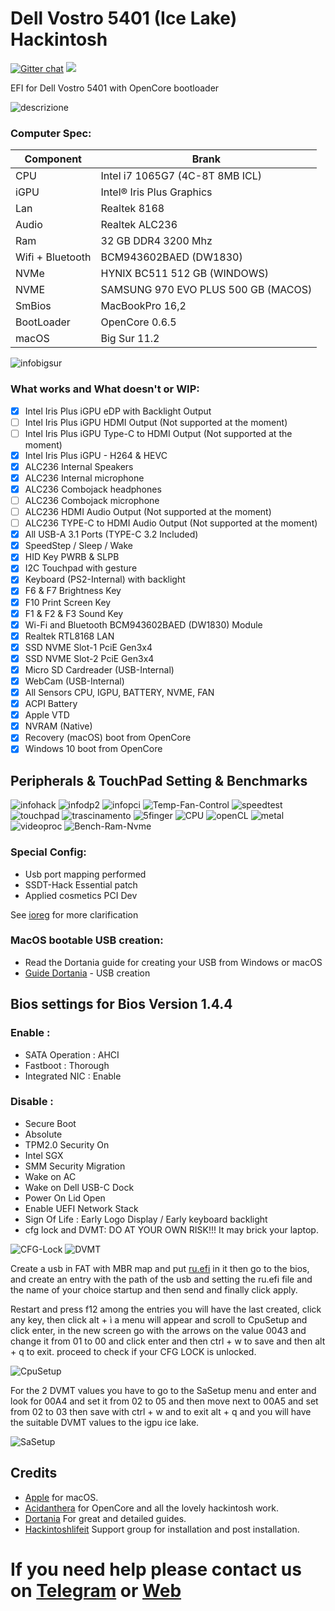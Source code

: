 # Dell Vostro 5401 (Ice Lake) Hackintosh
[![Gitter chat](https://img.shields.io/gitter/room/nwjs/nw.js.svg?colorB=ed1965)](https://gitter.im/ICE-LAKE-HACKINTOSH-DEVELOPMENT/community)
[![](https://img.shields.io/badge/EFI-Release-informational?style=flat&logo=apple&logoColor=white&color=9b59b6)](https://github.com/Lorys89/DELL_VOSTRO_5401-ICE-LAKE/releases)


EFI for Dell Vostro 5401 with OpenCore bootloader

![descrizione](./Screenshot/pc.jpg)

### Computer Spec:

| Component        | Brank                              |
| ---------------- | ---------------------------------- |
| CPU              | Intel i7 1065G7 (4C-8T 8MB ICL)    |
| iGPU             | Intel® Iris Plus Graphics          |
| Lan              | Realtek 8168                       |
| Audio            | Realtek ALC236                     |
| Ram              | 32 GB DDR4 3200 Mhz                |
| Wifi + Bluetooth | BCM943602BAED (DW1830)             |
| NVMe             | HYNIX BC511 512 GB (WINDOWS)       |
| NVME             | SAMSUNG 970 EVO PLUS 500 GB (MACOS)|
| SmBios           | MacBookPro 16,2                    |
| BootLoader       | OpenCore 0.6.5                     |
| macOS            | Big Sur 11.2                       |


![infobigsur](./Screenshot/infomac.png)

### What works and What doesn't or WIP:

- [x] Intel Iris Plus iGPU eDP with Backlight Output
- [ ] Intel Iris Plus iGPU HDMI Output (Not supported at the moment)
- [ ] Intel Iris Plus iGPU Type-C to HDMI Output (Not supported at the moment)
- [x] Intel Iris Plus iGPU - H264 & HEVC
- [x] ALC236 Internal Speakers
- [x] ALC236 Internal microphone
- [x] ALC236 Combojack headphones
- [ ] ALC236 Combojack microphone
- [ ] ALC236 HDMI Audio Output (Not supported at the moment)
- [ ] ALC236 TYPE-C to HDMI Audio Output (Not supported at the moment)
- [x] All USB-A 3.1 Ports (TYPE-C 3.2 Included)
- [x] SpeedStep / Sleep / Wake
- [x] HID Key PWRB & SLPB 
- [x] I2C Touchpad with gesture
- [x] Keyboard (PS2-Internal) with backlight
- [x] F6 & F7 Brightness Key
- [x] F10 Print Screen Key
- [x] F1 & F2 & F3 Sound Key
- [x] Wi-Fi and Bluetooth BCM943602BAED (DW1830) Module
- [x] Realtek RTL8168 LAN
- [x] SSD NVME Slot-1 PciE Gen3x4
- [x] SSD NVME Slot-2 PciE Gen3x4 
- [x] Micro SD Cardreader (USB-Internal)
- [x] WebCam (USB-Internal)
- [x] All Sensors CPU, IGPU, BATTERY, NVME, FAN
- [x] ACPI Battery
- [x] Apple VTD
- [x] NVRAM (Native)
- [x] Recovery (macOS) boot from OpenCore
- [x] Windows 10 boot from OpenCore

## Peripherals & TouchPad Setting & Benchmarks

![infohack](./Screenshot/periferiche.png)
![infodp2](./Screenshot/pci-list.png)
![infopci](./Screenshot/pci-dev.png)
![Temp-Fan-Control](./Screenshot/Temp-Fan-Control.png)
![speedtest](./Screenshot/speedtest.png)
![touchpad](./Screenshot/touchpad.png)
![trascinamento](./Screenshot/trascinamento.png)
![5finger](./Screenshot/fingermgmt.png)
![CPU](./Screenshot/CPU.png)
![openCL](./Screenshot/openCL.png)
![metal](./Screenshot/metal.png)
![videoproc](./Screenshot/videoproc.png)
![Bench-Ram-Nvme](./Screenshot/Bench-Ram-Nvme.png)


### Special Config:

- Usb port mapping performed
- SSDT-Hack Essential patch
- Applied cosmetics PCI Dev

See [ioreg](./ioreg%20MacBook%20Pro%2016%2C2.ioreg) for more clarification


### MacOS bootable USB creation:
- Read the Dortania guide for creating your USB from Windows or macOS
- [Guide Dortania](https://dortania.github.io/OpenCore-Install-Guide/installer-guide/) - USB creation


## Bios settings for Bios Version 1.4.4
### Enable :
* SATA Operation : AHCI
* Fastboot : Thorough
* Integrated NIC : Enable


### Disable : 
* Secure Boot
* Absolute
* TPM2.0 Security On
* Intel SGX
* SMM Security Migration
* Wake on AC
* Wake on Dell USB-C Dock
* Power On Lid Open
* Enable UEFI Network Stack
* Sign Of Life : Early Logo Display / Early keyboard backlight
* cfg lock and DVMT: DO AT YOUR OWN RISK!!! It may brick your laptop.

 ![CFG-Lock](./Screenshot/CFG-Lock.png)
 ![DVMT](./Screenshot/DVMT.png)
 
Create a usb in FAT with MBR map and put [ru.efi](https://github.com/Lorys89/DELL_VOSTRO_5401-ICE-LAKE/raw/main/TOOLS%20EFI%20MOD/RU.efi) in it 
then go to the bios, and create an entry with the path of the usb and setting the ru.efi file and the name of 
your choice startup and then send and finally click apply.

Restart and press f12 among the entries you will have the last created, click any key, then click alt + ì a menu will appear and
scroll to CpuSetup and click enter, in the new screen go with the arrows on the value 0043 and change it from 01 to 00 and click 
enter and then ctrl + w to save and then alt + q to exit. proceed to check if your CFG LOCK is unlocked.

![CpuSetup](./TOOLS%20EFI%20MOD/CpuSetup.bmp)

For the 2 DVMT values you have to go to the SaSetup menu and enter and look for 00A4 and set it from 02 to 05 and then move 
next to 00A5 and set from 02 to 03 then save with ctrl + w and to exit alt + q and you will have the suitable DVMT values to the igpu ice lake. 

![SaSetup](./TOOLS%20EFI%20MOD/SaSetup.bmp)


## Credits

- [Apple](https://apple.com) for macOS.
- [Acidanthera](https://github.com/acidanthera) for OpenCore and all the lovely hackintosh work.
- [Dortania](https://dortania.github.io/OpenCore-Install-Guide/config-laptop.plist/icelake.html) For great and detailed guides.
- [Hackintoshlifeit](https://github.com/Hackintoshlifeit) Support group for installation and post installation.

# If you need help please contact us on [Telegram](https://t.me/HackintoshLife_it) or [Web](https://www.hackintoshlife.it/)
